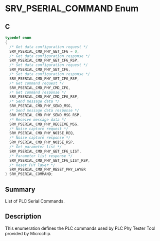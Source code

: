 # SRV_PSERIAL_COMMAND Enum

## C

```c
typedef enum
{
  /* Get data configuration request */
  SRV_PSERIAL_CMD_PHY_GET_CFG = 0,
  /* Get data configuration response */
  SRV_PSERIAL_CMD_PHY_GET_CFG_RSP,
  /* Set data configuration request */
  SRV_PSERIAL_CMD_PHY_SET_CFG,
  /* Set data configuration response */
  SRV_PSERIAL_CMD_PHY_SET_CFG_RSP,
  /* Get command request */
  SRV_PSERIAL_CMD_PHY_CMD_CFG,
  /* Get command response */
  SRV_PSERIAL_CMD_PHY_CMD_CFG_RSP,
  /* Send message data */
  SRV_PSERIAL_CMD_PHY_SEND_MSG,
  /* Send message data response */
  SRV_PSERIAL_CMD_PHY_SEND_MSG_RSP,
  /* Receive message data */
  SRV_PSERIAL_CMD_PHY_RECEIVE_MSG,
  /* Noise capture request */
  SRV_PSERIAL_CMD_PHY_NOISE_REQ,
  /* Noise capture response */
  SRV_PSERIAL_CMD_PHY_NOISE_RSP,
  /* Get parameter list */
  SRV_PSERIAL_CMD_PHY_GET_CFG_LIST,
  /* Parameter list response */
  SRV_PSERIAL_CMD_PHY_GET_CFG_LIST_RSP,
  /* Reset PHY layer */
  SRV_PSERIAL_CMD_PHY_RESET_PHY_LAYER
} SRV_PSERIAL_COMMAND;
```

## Summary

List of PLC Serial Commands.

## Description

This enumeration defines the PLC commands used by PLC Phy Tester Tool provided by Microchip.

